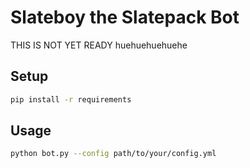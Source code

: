 # Slateboy the Slatepack Bot

THIS IS NOT YET READY huehuehuehuehe

## Setup

```sh
pip install -r requirements
```

## Usage

```sh
python bot.py --config path/to/your/config.yml
```
